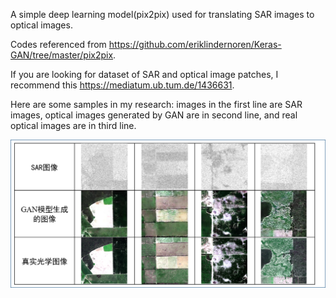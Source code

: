 A simple deep learning model(pix2pix) used for translating SAR images to optical images.

Codes referenced from https://github.com/eriklindernoren/Keras-GAN/tree/master/pix2pix.

If you are looking for dataset of SAR and optical image patches, I recommend this https://mediatum.ub.tum.de/1436631.

Here are some samples in my research: images in the first line are SAR images, optical images generated by GAN are in second line, and  real optical images are in third line.

![](samples.png)
